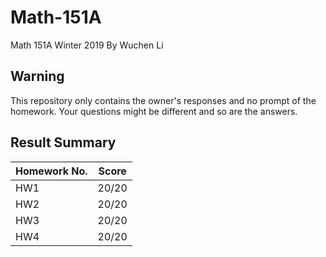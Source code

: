 # Math-151A
Math 151A Winter 2019 By Wuchen Li

## Warning
This repository only contains the owner's responses and no prompt of the homework. Your questions might be different and so are the answers.

## Result Summary

| Homework No. | Score |
| ------------ | ----- |
| HW1 | 20/20 |
| HW2 | 20/20 |
| HW3 | 20/20 |
| HW4 | 20/20 |
